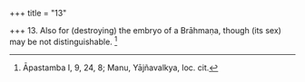 +++
title = "13"

+++
13. Also for (destroying) the embryo of a Brāhmaṇa, though (its sex) may be not distinguishable. [^13] 


[^13]:  Āpastamba I, 9, 24, 8; Manu, Yājñavalkya, loc. cit.
